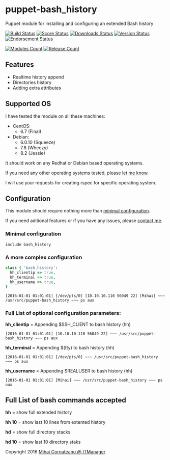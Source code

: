 puppet-bash_history
===============
Puppet module for installing and configuring an extended Bash history

[![Build Status](https://img.shields.io/travis/itmanagerro/puppet-bash_history.svg?style=plastic)](https://travis-ci.org/itmanagerro/puppet-bash_history)
[![Score Status](https://img.shields.io/puppetforge/f/itmanagerro/bash_history.svg?style=plastic)](https://forge.puppetlabs.com/itmanagerro/bash_history/scores)
[![Downloads Status](https://img.shields.io/puppetforge/dt/itmanagerro/bash_history.svg?style=plastic)](https://forge.puppetlabs.com/itmanagerro/bash_history)
[![Version Status](https://img.shields.io/puppetforge/v/itmanagerro/bash_history.svg?style=plastic)](https://forge.puppetlabs.com/itmanagerro/bash_history/changelog)
[![Endorsement Status](https://img.shields.io/puppetforge/e/itmanagerro/bash_history.svg?style=plastic)](https://forge.puppetlabs.com/itmanagerro/puppet-bash_history)

[![Modules Count](https://img.shields.io/puppetforge/mc/itmanagerro.svg?style=plastic)](https://forge.puppetlabs.com/itmanagerro)
[![Release Count](https://img.shields.io/puppetforge/rc/itmanagerro.svg?style=plastic)](https://forge.puppetlabs.com/itmanagerro)

## Features
- Realtime history append
- Directories history
- Adding extra attributes

## Supported OS
I have tested the module on all these machines:

- CentOS:
  - 6.7 (Final)
- Debian:
  - 6.0.10 (Squeeze)
  - 7.8 (Wheezy)
  - 8.2 (Jessie)

It should work on any Redhat or Debian based operating systems.

If you need any other operating systems tested, please [let me know](https://github.com/itmanagerro/puppet-bash_history/issues/new).

I will use your requests for creating rspec for specific operating system.

## Configuration
This module should require nothing more than [minimal configuration](#minimal-configuration).

If you need aditional features or if you have any issues, please [contact me](https://github.com/itmanagerro/puppet-bash_history/issues/new).
### Minimal configuration
```
include bash_history
```

### A more complex configuration
```ruby
class { 'bash_history':
  hh_clientip => true,
  hh_terminal => true,
  hh_username => true,
}
```

```
[2016-01-01 01:01:01] [/dev/pts/0] [10.10.10.110 56049 22] [Mihai] ~~~ /usr/src/puppet-bash_history ~~~ ps aux
```

### Full List of optional configuration parameters:

**hh_clientip** = Appending $SSH_CLIENT to bash history (hh)
```
[2016-01-01 01:01:01] [10.10.10.110 56049 22] ~~~ /usr/src/puppet-bash_history ~~~ ps aux
```

**hh_terminal** = Appending $(tty) to bash history (hh)
```
[2016-01-01 01:01:01] [/dev/pts/0] ~~~ /usr/src/puppet-bash_history ~~~ ps aux
```

**hh_username** = Appending $REALUSER to bash history (hh)
```
[2016-01-01 01:01:01] [Mihai] ~~~ /usr/src/puppet-bash_history ~~~ ps aux
```

## Full List of bash commands accepted

**hh** = show full extended history

**hh 10** = show last 10 lines from extented history

**hd** = show full directory stacks

**hd 10** = show last 10 directory staks


Copyright 2016 [Mihai Cornateanu @ ITManager](http://www.itmanager.ro)
